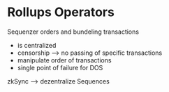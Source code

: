 # Rollups Operators

Sequenzer orders and bundeling transactions
- is centralized
- censorship --> no passing of specific transactions
- manipulate order of transactions
- single point of failure for DOS

zkSync --> dezentralize Sequences